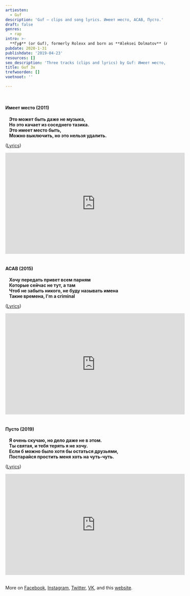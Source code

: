 ```yaml
---
artiesten:
  - Guf
description: 'Guf – clips and song lyrics. Имеет место, ACAB, Пусто.'
draft: false
genres:
  - rap
intro: >-
  **Гуф** (or Guf), formerly Rolexx and born as **Aleksei Dolmatov** (Алексей Долматов), was born in 1979 and, like Slim, comes from Centr. He has a reputation as a guy who occasionally runs into problems. For more information, you can visit [Wikipedia](https://ru.wikipedia.org/wiki/Guf) or check out [Гуф – о героине, разводе и новой жизни](https://youtu.be/fcW8p345I1E) (Guf on heroin, divorce, and a new life, 2017).
pubdate: 2020-1-31
publishdate: '2019-04-23'
resources: []
seo_description: 'Three tracks (clips and lyrics) by Guf: Имеет место, ACAB, and Пусто.'
title: Guf 3x
trefwoorden: []
voetnoot: ''

---
```


<br/>

#### Имеет место (2011)

&nbsp;&nbsp; **Это может быть даже не музыка,**<br/>
&nbsp;&nbsp; **Но это качает из соседнего тазика.**<br/>
&nbsp;&nbsp; **Это имеет место быть,**<br/>
&nbsp;&nbsp; **Можно выключить, но это нельзя удалить.**<br/>

([Lyrics](https://www.musixmatch.com/lyrics/Guf/%D0%98%D0%BC%D0%B5%D0%B5%D1%82-%D0%BC%D0%B5%D1%81%D1%82%D0%BE))

<iframe width="560" height="315"
src="https://www.youtube.com/embed/WTCBw3wJqkE"
frameborder="0" allow="accelerometer; autoplay; encrypted-media;
gyroscope; picture-in-picture" allowfullscreen></iframe>

<br/>
<br/>

#### ACAB (2015)

&nbsp;&nbsp; **Хочу передать привет всем парням**<br/>
&nbsp;&nbsp; **Которые сейчас не тут, а там**<br/>
&nbsp;&nbsp; **Чтоб не забыть никого, не буду называть имена**<br/>
&nbsp;&nbsp; **Такие времена, I'm a criminal**<br/>

([Lyrics](https://genius.com/Guf-acab-lyrics))

<iframe width="560"
height="315"
src="https://www.youtube.com/embed/cRs43LKAios"
frameborder="0" allow="accelerometer; autoplay; encrypted-media;
gyroscope; picture-in-picture" allowfullscreen></iframe>

<br/>
<br/>

#### Пусто (2019)

&nbsp;&nbsp; **Я очень скучаю, но дело даже не в этом.**<br/>
&nbsp;&nbsp; **Ты святая, и тебя терять я не хочу.**<br/>
&nbsp;&nbsp; **Если б можно было хотя бы остаться друзьями,**<br/>
&nbsp;&nbsp; **Постарайся простить меня хоть на чуть-чуть.**<br/>

([Lyrics](https://www.gl5.ru/guf-pusto.html))

<iframe width="560" height="315" src="https://www.youtube.com/embed/ASpHRljnK38" frameborder="0" allow="accelerometer; autoplay; encrypted-media; gyroscope; picture-in-picture" allowfullscreen></iframe>

<br/>
<br/>

More on [Facebook](https://www.facebook.com/gufzmnation), [Instagram](https://www.instagram.com/therealguf/), [Twitter](https://twitter.com/Therealgufito), [VK](https://vk.com/guf_club), and this [website](http://gufzm.ru/).
